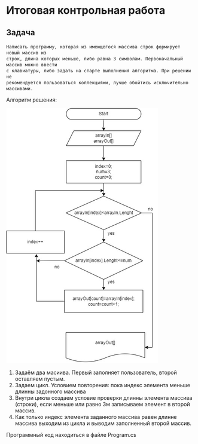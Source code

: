 # Итоговая контрольная работа
## Задача 

```
Написать программу, которая из имеющегося массива строк формирует новый массив из
строк, длина которых меньше, либо равна 3 символам. Первоначальный массив можно ввести
с клавиатуры, либо задать на старте выполнения алгоритма. При решении не 
рекомендуется пользоваться коллекциями, лучше обойтись исключительно массивами.
```
Алгоритм решения:

![Branch](Algoritm/FinalTask.jpg "Algoritm/FinalTask.jpg")

1. Задаём два масиива. Первый заполняет пользователь, второй оставляем пустым.
2. Задаем цикл. Условием повторения: пока индекс элемента меньше длинны задонного массива
3. Внутри цикла создаем условие проверки длинны элемента массива (строки), если меньше или равно 3м записываем элемент в второй массив.
4. Как только индекс элемента заданного массива равен длинне массива выходим из цикла и выводим заполненный второй массив.


Программный код находиться в файле Program.cs